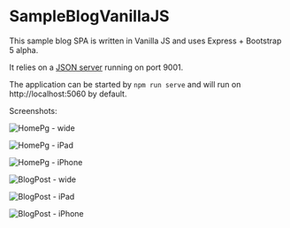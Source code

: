 # SampleBlogVanillaJS
This sample blog SPA is written in Vanilla JS and uses Express + Bootstrap 5 alpha.

It relies on a [JSON server](https://github.com/typicode/json-server) running on port 9001.

The application can be started by `npm run serve` and will run on http://localhost:5060 by default.

Screenshots:

![HomePg - wide](/screenshots/HomePg-wide.jpg)

![HomePg - iPad](/screenshots/HomePg-iPad.jpg)

![HomePg - iPhone](/screenshots/HomePg-phone.jpg)

![BlogPost - wide](/screenshots/BlogPost-wide.jpg)

![BlogPost - iPad](/screenshots/BlogPost-iPad.jpg)

![BlogPost - iPhone](/screenshots/BlogPost-phone.jpg)
